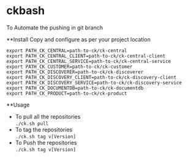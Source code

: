 # ckbash
To Automate the pushing in git branch

**Install
Copy and configure as per your project location
```
export PATH_CK_CENTRAL=path-to-ck/ck-central  
export PATH_CK_CENTRAL_CLIENT=path-to-ck/ck-central-client  
export PATH_CK_CENTRAL_SERVICE=path-to-ck/ck-central-service  
export PATH_CK_CUSTOMER=path-to-ck/ck-customer  
export PATH_CK_DISCOVERER=path-to-ck/ck-discoverer  
export PATH_CK_DISCOVERY_CLIENT=path-to-ck/ck-discovery-client  
export PATH_CK_DISCOVERY_SERVICE=path-to-ck/ck-discovery-service  
export PATH_CK_DOCUMENTDB=path-to-ck/ck-documentdb  
export PATH_CK_PRODUCT=path-to-ck/ck-product  
```  

**Usage  
* To pull all the repositories  
`./ck.sh pull`
* To tag the repositories  
`./ck.sh tag v[Version]`
* To Push the repositories  
`./ck.sh tag v[Version]`


